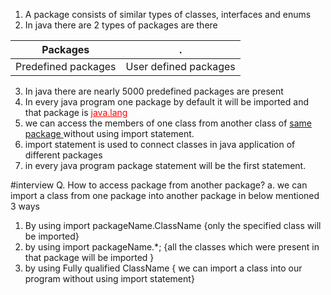 1. A package consists of similar types of classes, interfaces and enums 
2. In java there are 2 types of packages are there

|Packages|.|
|---|---|
|Predefined packages|User defined packages|

3. In java there are nearly 5000 predefined packages are present 
4. In every java program one package by default it will be imported and that package is <u style="color:red;">java.lang</u>
5. we can access the members of one class from another class of <u > same package </u> without using import statement.
6. import statement is used to connect classes in java application of different packages
7. in every java program package statement will be the first statement. 

#interview 
Q. How to access package from another package? 
a. we can import a class from one package into another package in below mentioned 3 ways 
1. By using import packageName.ClassName {only the specified class will be imported}
2. by using import packageName.\*; {all the classes which were present in that package will be imported }
3. by using Fully qualified ClassName { we can import a class into our program without using import statement}
